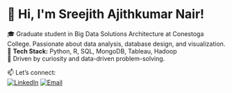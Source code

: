 # 👋 Hi, I'm Sreejith Ajithkumar Nair!  

🎓 Graduate student in Big Data Solutions Architecture at Conestoga College. Passionate about data analysis, database design, and visualization.  
🌟 **Tech Stack:** Python, R, SQL, MongoDB, Tableau, Hadoop  
🚀 Driven by curiosity and data-driven problem-solving.  

📫 Let’s connect:  
[![LinkedIn](https://img.shields.io/badge/LinkedIn-0077B5?style=for-the-badge&logo=linkedin&logoColor=white)](https://www.linkedin.com/in/sreejith-ajithkumar/) [![Email](https://img.shields.io/badge/Email-D14836?style=for-the-badge&logo=gmail&logoColor=white)](mailto:nairasreejith.11@gmail.com)  

